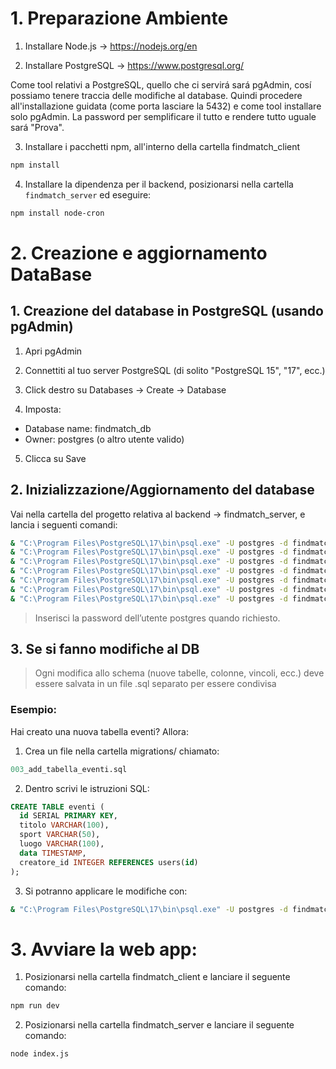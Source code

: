 # 1. Preparazione Ambiente

1. Installare Node.js -> https://nodejs.org/en

2. Installare PostgreSQL -> https://www.postgresql.org/

Come tool relativi a PostgreSQL, quello che ci servirá sará pgAdmin, cosí possiamo tenere traccia delle modifiche al database.
Quindi procedere all'installazione guidata (come porta lasciare la 5432) e come tool installare solo pgAdmin. La password per semplificare il tutto e rendere tutto uguale sará "Prova".

3. Installare i pacchetti npm, all'interno della cartella findmatch_client
```bash
npm install
```

4. Installare la dipendenza per il backend, posizionarsi nella cartella `findmatch_server` ed eseguire:
```bash
npm install node-cron
```

# 2. Creazione e aggiornamento DataBase

## 1. Creazione del database in PostgreSQL (usando pgAdmin)
1. Apri pgAdmin

2. Connettiti al tuo server PostgreSQL (di solito "PostgreSQL 15", "17", ecc.)
3. Click destro su Databases → Create → Database
4. Imposta:
- Database name: findmatch_db
- Owner: postgres (o altro utente valido)
5. Clicca su Save

## 2. Inizializzazione/Aggiornamento del database
Vai nella cartella del progetto relativa al backend -> findmatch_server, e lancia i seguenti comandi:

```bash
& "C:\Program Files\PostgreSQL\17\bin\psql.exe" -U postgres -d findmatch_db -f migrations/001_init_schema.sql
& "C:\Program Files\PostgreSQL\17\bin\psql.exe" -U postgres -d findmatch_db -f migrations/002_seed_data.sql
& "C:\Program Files\PostgreSQL\17\bin\psql.exe" -U postgres -d findmatch_db -f migrations/003_add_bio_and_followers.sql
& "C:\Program Files\PostgreSQL\17\bin\psql.exe" -U postgres -d findmatch_db -f migrations/004_followers.sql
& "C:\Program Files\PostgreSQL\17\bin\psql.exe" -U postgres -d findmatch_db -f migrations/005_create_notifications.sql
& "C:\Program Files\PostgreSQL\17\bin\psql.exe" -U postgres -d findmatch_db -f migrations/006_events_roles_needed.sql
& "C:\Program Files\PostgreSQL\17\bin\psql.exe" -U postgres -d findmatch_db -f migrations/007_participants_add_role.sql
```

> Inserisci la password dell’utente postgres quando richiesto.

## 3. Se si fanno modifiche al DB

> Ogni modifica allo schema (nuove tabelle, colonne, vincoli, ecc.) deve essere salvata in un file .sql separato per essere condivisa

### Esempio:
Hai creato una nuova tabella eventi? Allora:

1. Crea un file nella cartella migrations/ chiamato:

```sql
003_add_tabella_eventi.sql
```
2. Dentro scrivi le istruzioni SQL:

```sql
CREATE TABLE eventi (
  id SERIAL PRIMARY KEY,
  titolo VARCHAR(100),
  sport VARCHAR(50),
  luogo VARCHAR(100),
  data TIMESTAMP,
  creatore_id INTEGER REFERENCES users(id)
);
```
3. Si potranno applicare le modifiche con:

```bash
& "C:\Program Files\PostgreSQL\17\bin\psql.exe" -U postgres -d findmatch_db -f migrations/008_add_tabella_eventi
```

# 3. Avviare la web app:
1. Posizionarsi nella cartella findmatch_client e lanciare il seguente comando:
```bash
npm run dev
```
2. Posizionarsi nella cartella findmatch_server e lanciare il seguente comando:
```bash
node index.js
```

